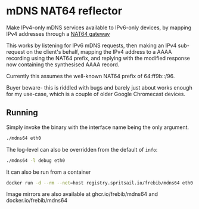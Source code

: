 # mDNS NAT64 reflector

Make IPv4-only mDNS services available to IPv6-only devices, by mapping IPv4
addresses through a [NAT64 gateway](https://datatracker.ietf.org/doc/html/rfc6146)

This works by listening for IPv6 mDNS requests, then making an IPv4 sub-request
on the client's behalf, mapping the IPv4 address to a AAAA recording using the
NAT64 prefix, and replying with the modified response now containing the
synthesised AAAA record.

Currently this assumes the well-known NAT64 prefix of 64:ff9b::/96.

Buyer beware- this is riddled with bugs and barely just about works enough for
my use-case, which is a couple of older Google Chromecast devices.

## Running

Simply invoke the binary with the interface name being the only argument.

```sh
./mdns64 eth0
```

The log-level can also be overridden from the default of `info`:

```sh
./mdns64 -l debug eth0
```

It can also be run from a container

```sh
docker run -d --rm --net=host registry.spritsail.io/frebib/mdns64 eth0
```
Image mirrors are also available at ghcr.io/frebib/mdns64 and
docker.io/frebib/mdns64
